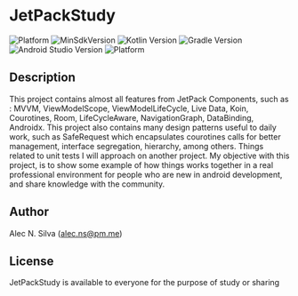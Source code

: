 # JetPackStudy

![Platform](https://img.shields.io/badge/Plataform-Android-green)
![MinSdkVersion](https://img.shields.io/badge/MinSdkVersion-%2021%2B-green)
![Kotlin Version](https://img.shields.io/badge/Kotlin%20Version-1.3.72-orange)
![Gradle Version](https://img.shields.io/badge/Gradle%20Version-4.0.1-blue)
![Android Studio Version](https://img.shields.io/badge/Android%20Studio%20Version-4.1-blue)
![Platform](https://img.shields.io/badge/Jetpack%20Components-green)

## Description
This project contains almost all features from JetPack Components, such as : MVVM, ViewModelScope, ViewModelLifeCycle, Live Data, Koin, Courotines, Room, LifeCycleAware, NavigationGraph, DataBinding, Androidx.
This project also contains many design patterns useful to daily work, such as SafeRequest which encapsulates courotines calls for better management, interface segregation, hierarchy, among others.
Things related to unit tests I will approach on another project.
My objective with this project, is to show some example of how things works together in a real professional environment for people who are new in android development, and share knowledge with the community.

## Author
Alec N. Silva (alec.ns@pm.me)

## License
JetPackStudy is available to everyone for the purpose of study or sharing
